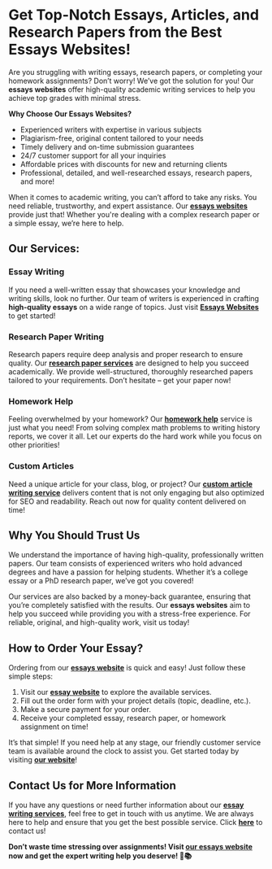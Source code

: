 # Get Top-Notch Essays, Articles, and Research Papers from the Best Essays Websites!

Are you struggling with writing essays, research papers, or completing your homework assignments? Don’t worry! We’ve got the solution for you! Our **essays websites** offer high-quality academic writing services to help you achieve top grades with minimal stress.

**Why Choose Our Essays Websites?**

- Experienced writers with expertise in various subjects
- Plagiarism-free, original content tailored to your needs
- Timely delivery and on-time submission guarantees
- 24/7 customer support for all your inquiries
- Affordable prices with discounts for new and returning clients
- Professional, detailed, and well-researched essays, research papers, and more!

When it comes to academic writing, you can’t afford to take any risks. You need reliable, trustworthy, and expert assistance. Our [**essays websites**](https://tinyurl.com/topessay?keyword=essays+websites) provide just that! Whether you're dealing with a complex research paper or a simple essay, we’re here to help.

## Our Services:

### Essay Writing

If you need a well-written essay that showcases your knowledge and writing skills, look no further. Our team of writers is experienced in crafting **high-quality essays** on a wide range of topics. Just visit [**Essays Websites**](https://tinyurl.com/topessay?keyword=essays+websites) to get started!

### Research Paper Writing

Research papers require deep analysis and proper research to ensure quality. Our [**research paper services**](https://tinyurl.com/topessay?keyword=essays+websites) are designed to help you succeed academically. We provide well-structured, thoroughly researched papers tailored to your requirements. Don’t hesitate – get your paper now!

### Homework Help

Feeling overwhelmed by your homework? Our [**homework help**](https://tinyurl.com/topessay?keyword=essays+websites) service is just what you need! From solving complex math problems to writing history reports, we cover it all. Let our experts do the hard work while you focus on other priorities!

### Custom Articles

Need a unique article for your class, blog, or project? Our [**custom article writing service**](https://tinyurl.com/topessay?keyword=essays+websites) delivers content that is not only engaging but also optimized for SEO and readability. Reach out now for quality content delivered on time!

## Why You Should Trust Us

We understand the importance of having high-quality, professionally written papers. Our team consists of experienced writers who hold advanced degrees and have a passion for helping students. Whether it’s a college essay or a PhD research paper, we’ve got you covered!

Our services are also backed by a money-back guarantee, ensuring that you’re completely satisfied with the results. Our **essays websites** aim to help you succeed while providing you with a stress-free experience. For reliable, original, and high-quality work, visit us today!

## How to Order Your Essay?

Ordering from our [**essays website**](https://tinyurl.com/topessay?keyword=essays+websites) is quick and easy! Just follow these simple steps:

1. Visit our [**essay website**](https://tinyurl.com/topessay?keyword=essays+websites) to explore the available services.
2. Fill out the order form with your project details (topic, deadline, etc.).
3. Make a secure payment for your order.
4. Receive your completed essay, research paper, or homework assignment on time!

It’s that simple! If you need help at any stage, our friendly customer service team is available around the clock to assist you. Get started today by visiting [**our website**](https://tinyurl.com/topessay?keyword=essays+websites)!

## Contact Us for More Information

If you have any questions or need further information about our [**essay writing services**](https://tinyurl.com/topessay?keyword=essays+websites), feel free to get in touch with us anytime. We are always here to help and ensure that you get the best possible service. Click [**here**](https://tinyurl.com/topessay?keyword=essays+websites) to contact us!

**Don’t waste time stressing over assignments! Visit [our essays website](https://tinyurl.com/topessay?keyword=essays+websites) now and get the expert writing help you deserve! 🌟📚**
